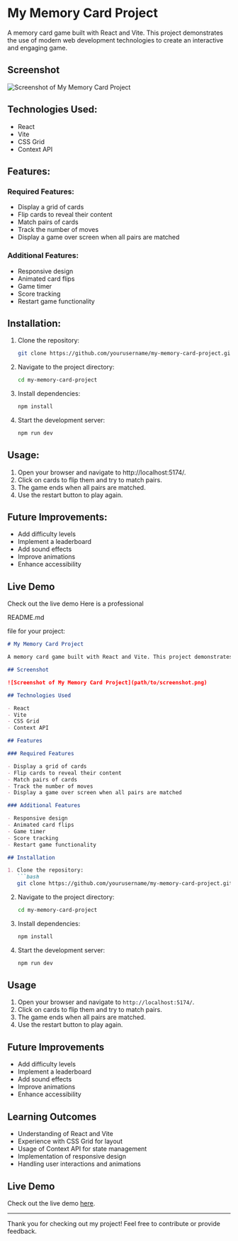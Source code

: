 # My Memory Card Project

A memory card game built with React and Vite. This project demonstrates the use of modern web development technologies to create an interactive and engaging game.

## Screenshot

![Screenshot of My Memory Card Project](path/to/screenshot.png)

## Technologies Used:

- React
- Vite
- CSS Grid
- Context API

## Features:

### Required Features:

- Display a grid of cards
- Flip cards to reveal their content
- Match pairs of cards
- Track the number of moves
- Display a game over screen when all pairs are matched

### Additional Features:

- Responsive design
- Animated card flips
- Game timer
- Score tracking
- Restart game functionality

## Installation:

1. Clone the repository:
   ```bash
   git clone https://github.com/yourusername/my-memory-card-project.git

2. Navigate to the project directory:
   ```bash
   cd my-memory-card-project

3. Install dependencies:
   ```bash
   npm install

4. Start the development server:
   ```bash
   npm run dev

## Usage:

1. Open your browser and navigate to http://localhost:5174/.
2. Click on cards to flip them and try to match pairs.
3. The game ends when all pairs are matched.
4. Use the restart button to play again.

## Future Improvements:

- Add difficulty levels
- Implement a leaderboard
- Add sound effects
- Improve animations
- Enhance accessibility

## Live Demo

Check out the live demo Here is a professional 

README.md

 file for your project:

```markdown
# My Memory Card Project

A memory card game built with React and Vite. This project demonstrates the use of modern web development technologies to create an interactive and engaging game.

## Screenshot

![Screenshot of My Memory Card Project](path/to/screenshot.png)

## Technologies Used

- React
- Vite
- CSS Grid
- Context API

## Features

### Required Features

- Display a grid of cards
- Flip cards to reveal their content
- Match pairs of cards
- Track the number of moves
- Display a game over screen when all pairs are matched

### Additional Features

- Responsive design
- Animated card flips
- Game timer
- Score tracking
- Restart game functionality

## Installation

1. Clone the repository:
   ```bash
   git clone https://github.com/yourusername/my-memory-card-project.git
   ```
2. Navigate to the project directory:
   ```bash
   cd my-memory-card-project
   ```
3. Install dependencies:
   ```bash
   npm install
   ```
4. Start the development server:
   ```bash
   npm run dev
   ```

## Usage

1. Open your browser and navigate to `http://localhost:5174/`.
2. Click on cards to flip them and try to match pairs.
3. The game ends when all pairs are matched.
4. Use the restart button to play again.

## Future Improvements

- Add difficulty levels
- Implement a leaderboard
- Add sound effects
- Improve animations
- Enhance accessibility

## Learning Outcomes

- Understanding of React and Vite
- Experience with CSS Grid for layout
- Usage of Context API for state management
- Implementation of responsive design
- Handling user interactions and animations

## Live Demo

Check out the live demo [here](https://your-live-demo-link.com).

---

Thank you for checking out my project! Feel free to contribute or provide feedback.